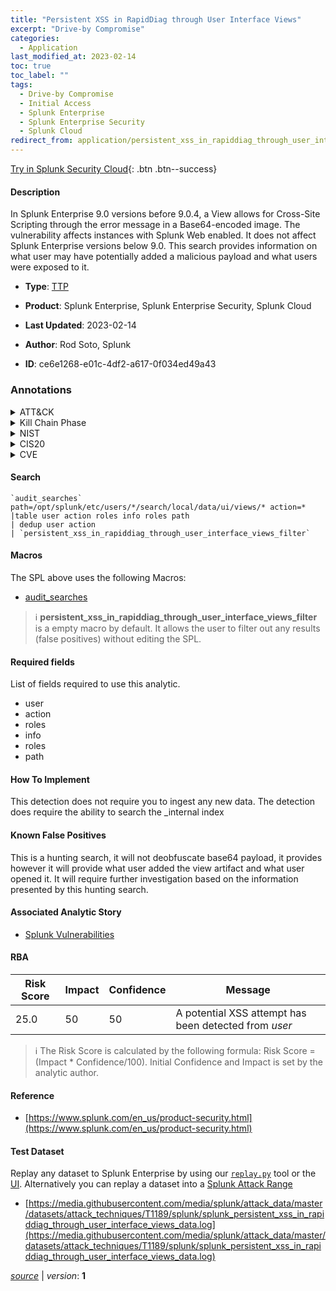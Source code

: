 ```yaml
---
title: "Persistent XSS in RapidDiag through User Interface Views"
excerpt: "Drive-by Compromise"
categories:
  - Application
last_modified_at: 2023-02-14
toc: true
toc_label: ""
tags:
  - Drive-by Compromise
  - Initial Access
  - Splunk Enterprise
  - Splunk Enterprise Security
  - Splunk Cloud
redirect_from: application/persistent_xss_in_rapiddiag_through_user_interface_views/
---
```




[Try in Splunk Security Cloud](https://www.splunk.com/en_us/cyber-security.html){: .btn .btn--success}

#### Description

In Splunk Enterprise 9.0 versions before 9.0.4, a View allows for Cross-Site Scripting through the error message in a Base64-encoded image. The vulnerability affects instances with Splunk Web enabled. It does not affect Splunk Enterprise versions below 9.0. This search provides information on what user may have potentially added a malicious payload and what users were exposed to it.

- **Type**: [TTP](https://github.com/splunk/security_content/wiki/Detection-Analytic-Types)
- **Product**: Splunk Enterprise, Splunk Enterprise Security, Splunk Cloud

- **Last Updated**: 2023-02-14
- **Author**: Rod Soto, Splunk
- **ID**: ce6e1268-e01c-4df2-a617-0f034ed49a43

### Annotations
<details>
  <summary>ATT&CK</summary>

<div markdown="1">

#### [ATT&CK](https://attack.mitre.org/)

| ID          | Technique   | Tactic         |
| ----------- | ----------- |--------------- |
| [T1189](https://attack.mitre.org/techniques/T1189/) | Drive-by Compromise | Initial Access |

</div>
</details>


<details>
  <summary>Kill Chain Phase</summary>

<div markdown="1">

* Delivery


</div>
</details>


<details>
  <summary>NIST</summary>

<div markdown="1">

* DE.CM



</div>
</details>

<details>
  <summary>CIS20</summary>

<div markdown="1">

* CIS 10



</div>
</details>

<details>
  <summary>CVE</summary>

<div markdown="1">


</div>
</details>


#### Search

```
`audit_searches` path=/opt/splunk/etc/users/*/search/local/data/ui/views/* action=* 
|table user action roles info roles path 
| dedup user action 
| `persistent_xss_in_rapiddiag_through_user_interface_views_filter`
```

#### Macros
The SPL above uses the following Macros:
* [audit_searches](https://github.com/splunk/security_content/blob/develop/macros/audit_searches.yml)

> :information_source:
> **persistent_xss_in_rapiddiag_through_user_interface_views_filter** is a empty macro by default. It allows the user to filter out any results (false positives) without editing the SPL.



#### Required fields
List of fields required to use this analytic.
* user
* action
* roles
* info
* roles
* path



#### How To Implement
This detection does not require you to ingest any new data. The detection does require the ability to search the _internal index
#### Known False Positives
This is a hunting search, it will not deobfuscate base64 payload, it provides however it will provide what user added the view artifact and what user opened it. It will require further investigation based on the information presented by this hunting search.

#### Associated Analytic Story
* [Splunk Vulnerabilities](/stories/splunk_vulnerabilities)




#### RBA

| Risk Score  | Impact      | Confidence   | Message      |
| ----------- | ----------- |--------------|--------------|
| 25.0 | 50 | 50 | A potential XSS attempt has been detected from $user$ |


> :information_source:
> The Risk Score is calculated by the following formula: Risk Score = (Impact * Confidence/100). Initial Confidence and Impact is set by the analytic author.


#### Reference

* [https://www.splunk.com/en_us/product-security.html](https://www.splunk.com/en_us/product-security.html)



#### Test Dataset
Replay any dataset to Splunk Enterprise by using our [`replay.py`](https://github.com/splunk/attack_data#using-replaypy) tool or the [UI](https://github.com/splunk/attack_data#using-ui).
Alternatively you can replay a dataset into a [Splunk Attack Range](https://github.com/splunk/attack_range#replay-dumps-into-attack-range-splunk-server)

* [https://media.githubusercontent.com/media/splunk/attack_data/master/datasets/attack_techniques/T1189/splunk/splunk_persistent_xss_in_rapiddiag_through_user_interface_views_data.log](https://media.githubusercontent.com/media/splunk/attack_data/master/datasets/attack_techniques/T1189/splunk/splunk_persistent_xss_in_rapiddiag_through_user_interface_views_data.log)



[*source*](https://github.com/splunk/security_content/tree/develop/detections/application/persistent_xss_in_rapiddiag_through_user_interface_views.yml) \| *version*: **1**